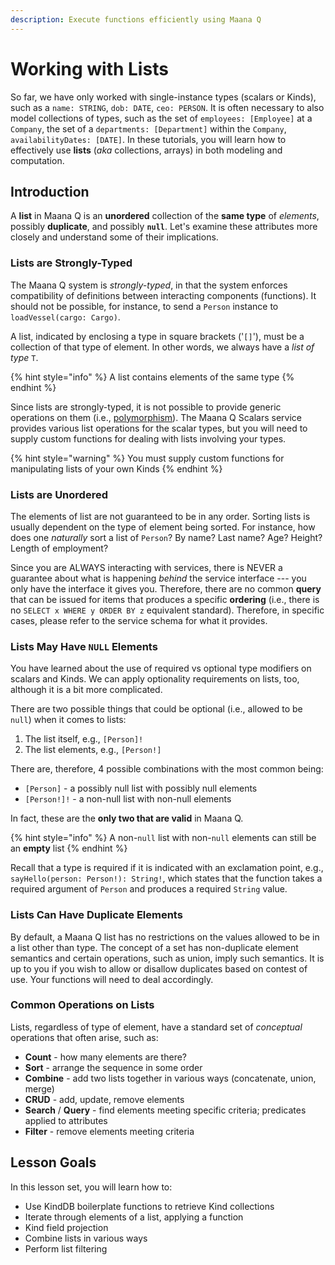 ```yaml
---
description: Execute functions efficiently using Maana Q
---
```


# Working with Lists

So far, we have only worked with single-instance types \(scalars or Kinds\), such as a `name: STRING`, `dob: DATE`, `ceo: PERSON`. It is often necessary to also model collections of types, such as the set of `employees: [Employee]` at a `Company`, the set of a `departments: [Department]` within the `Company`, `availabilityDates: [DATE]`. In these tutorials, you will learn how to effectively use **lists** \(_aka_ collections, arrays\) in both modeling and computation.

## Introduction

A **list** in Maana Q is an **unordered** collection of the **same type** of _elements_, possibly **duplicate**, and possibly **`null`**. Let's examine these attributes more closely and understand some of their implications.

### Lists are Strongly-Typed

The Maana Q system is _strongly-typed_, in that the system enforces compatibility of definitions between interacting components \(functions\). It should not be possible, for instance, to send a `Person` instance to `loadVessel(cargo: Cargo)`.

A list, indicated by enclosing a type in square brackets \('`[]`'\), must be a collection of that type of element. In other words, we always have a _list of type_ `T`.

{% hint style="info" %}
A list contains elements of the same type
{% endhint %}

Since lists are strongly-typed, it is not possible to provide generic operations on them \(i.e., [polymorphism](https://en.wikipedia.org/wiki/Polymorphism_%28computer_science%29)\). The Maana Q Scalars service provides various list operations for the scalar types, but you will need to supply custom functions for dealing with lists involving your types.

{% hint style="warning" %}
You must supply custom functions for manipulating lists of your own Kinds
{% endhint %}

### Lists are Unordered

The elements of list are not guaranteed to be in any order. Sorting lists is usually dependent on the type of element being sorted. For instance, how does one _naturally_ sort a list of `Person`? By name? Last name? Age? Height? Length of employment?

Since you are ALWAYS interacting with services, there is NEVER a guarantee about what is happening _behind_ the service interface --- you only have the interface it gives you. Therefore, there are no common **query** that can be issued for items that produces a specific **ordering** \(i.e., there is no `SELECT x WHERE y ORDER BY z` equivalent standard\). Therefore, in specific cases, please refer to the service schema for what it provides.

### Lists May Have `NULL` Elements

You have learned about the use of required vs optional type modifiers on scalars and Kinds. We can apply optionality requirements on lists, too, although it is a bit more complicated.

There are two possible things that could be optional \(i.e., allowed to be `null`\) when it comes to lists:

1. The list itself, e.g., `[Person]!`
2. The list elements, e.g., `[Person!]`

There are, therefore, 4 possible combinations with the most common being:

* `[Person]` - a possibly null list with possibly null elements
* `[Person!]!` - a non-null list with non-null elements

In fact, these are the **only two that are valid** in Maana Q.

{% hint style="info" %}
A non-`null` list with non-`null` elements can still be an **empty** list
{% endhint %}

Recall that a type is required if it is indicated with an exclamation point, e.g., `sayHello(person: Person!): String!`, which states that the function takes a required argument of `Person` and produces a required `String` value.

### Lists Can Have Duplicate Elements

By default, a Maana Q list has no restrictions on the values allowed to be in a list other than type. The concept of a set has non-duplicate element semantics and certain operations, such as union, imply such semantics. It is up to you if you wish to allow or disallow duplicates based on contest of use. Your functions will need to deal accordingly.

### Common Operations on Lists

Lists, regardless of type of element, have a standard set of _conceptual_ operations that often arise, such as:

* **Count** - how many elements are there?
* **Sort** - arrange the sequence in some order
* **Combine** - add two lists together in various ways \(concatenate, union, merge\)
* **CRUD** - add, update, remove elements
* **Search** / **Query** - find elements meeting specific criteria; predicates applied to attributes
* **Filter** - remove elements meeting criteria

## Lesson Goals

In this lesson set, you will learn how to:

* Use KindDB boilerplate functions to retrieve Kind collections
* Iterate through elements of a list, applying a function
* Kind field projection
* Combine lists in various ways
* Perform list filtering  

